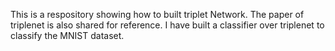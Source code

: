 This is a respository showing how to built triplet Network. 
The paper of triplenet is also shared for reference. I have built a classifier over triplenet to classify the MNIST dataset.